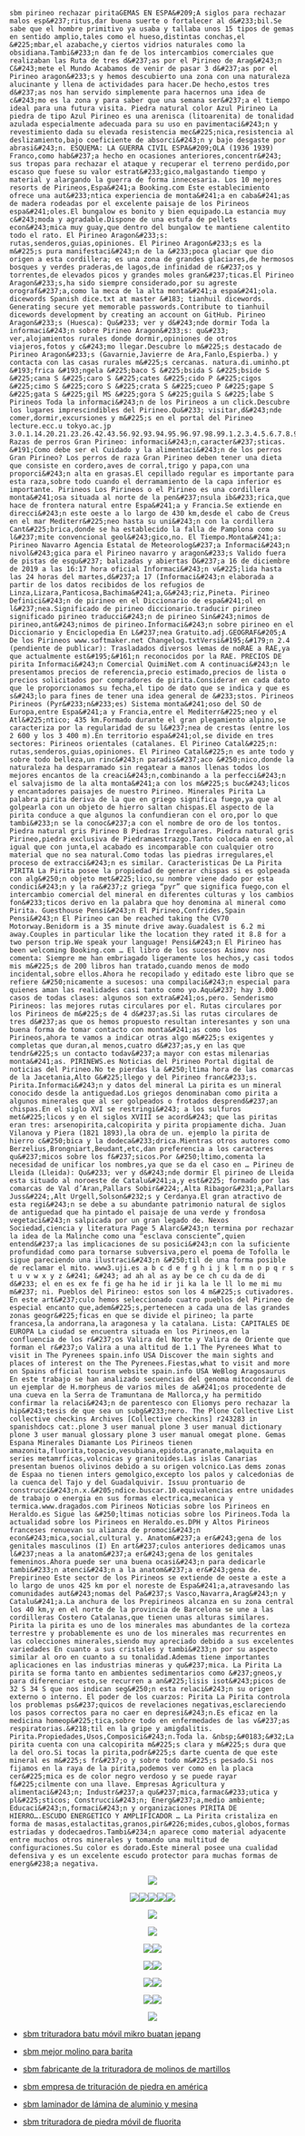 
```
sbm pirineo rechazar piritaGEMAS EN ESPA&#209;A siglos para rechazar malos esp&#237;ritus,dar buena suerte o fortalecer al d&#233;bil.Se sabe que el hombre primitivo ya usaba y tallaba unos 15 tipos de gemas en sentido amplio,tales como el hueso,distintas conchas,el &#225;mbar,el azabache,y ciertos vidrios naturales como la obsidiana.Tambi&#233;n dan fe de los intercambios comerciales que realizaban las Ruta de tres d&#237;as por el Pirineo de Arag&#243;n C&#243;mete el Mundo Acabamos de venir de pasar 3 d&#237;as por el Pirineo aragon&#233;s y hemos descubierto una zona con una naturaleza alucinante y llena de actividades para hacer.De hecho,estos tres d&#237;as nos han servido simplemente para hacernos una idea de c&#243;mo es la zona y para saber que una semana ser&#237;a el tiempo ideal para una futura visita. Piedra natural color Azul Pirineo La piedra de tipo Azul Pirineo es una arenisca (litoarenita) de tonalidad azulada especialmente adecuada para su uso en pavimentaci&#243;n y revestimiento dada su elevada resistencia mec&#225;nica,resistencia al deslizamiento,bajo coeficiente de absorci&#243;n y bajo desgaste por abrasi&#243;n. ESQUEMA: LA GUERRA CIVIL ESPA&#209;OLA (1936 1939) Franco,como hab&#237;a hecho en ocasiones anteriores,concentr&#243; sus tropas para rechazar el ataque y recuperar el terreno perdido,por escaso que fuese su valor estrat&#233;gico,malgastando tiempo y material y alargando la guerra de forma innecesaria. Los 10 mejores resorts de Pirineos,Espa&#241;a Booking.com Este establecimiento ofrece una aut&#233;ntica experiencia de monta&#241;a en caba&#241;as de madera rodeadas por el excelente paisaje de los Pirineos espa&#241;oles.El bungalow es bonito y bien equipado.La estancia muy c&#243;moda y agradable.Dispone de una estufa de pellets econ&#243;mica muy guay,que dentro del bungalow te mantiene calentito todo el rato. El Pirineo Aragon&#233;s: rutas,senderos,guias,opiniones. El Pirineo Aragon&#233;s es la m&#225;s pura manifestaci&#243;n de la &#233;poca glaciar que dio origen a esta cordillera; es una zona de grandes glaciares,de hermosos bosques y verdes praderas,de lagos,de infinidad de r&#237;os y torrentes,de elevados picos y grandes moles gran&#237;ticas.El Pirineo Aragon&#233;s,ha sido siempre considerado,por su agreste orograf&#237;a,como la meca de la alta monta&#241;a espa&#241;ola. dicewords Spanish dice.txt at master &#183; tianhuil dicewords. Generating secure yet memorable passwords.Contribute to tianhuil dicewords development by creating an account on GitHub. Pirineo Aragon&#233;s (Huesca): Qu&#233; ver y d&#243;nde dormir Toda la informaci&#243;n sobre Pirineo Aragon&#233;s: qu&#233; ver,alojamientos rurales donde dormir,opiniones de otros viajeros,fotos y c&#243;mo llegar.Descubre lo m&#225;s destacado de Pirineo Aragon&#233;s (Gavarnie,Javierre de Ara,Fanlo,Espierba.) y contacta con las casas rurales m&#225;s cercanas. natura.di.uminho.pt &#193;frica &#193;ngela &#225;baco S &#225;bsida S &#225;bside S &#225;cana S &#225;caro S &#225;cates &#225;cido P &#225;cigos &#225;cimo S &#225;coro S &#225;crata S &#225;cueo P &#225;gape S &#225;gata S &#225;gil MS &#225;gora S &#225;guila S &#225;labe S Pirineos Toda la informaci&#243;n de los Pirineos a un click.Descubre los lugares imprescindibles del Pirineo.Qu&#233; visitar,d&#243;nde comer,dormir,excursiones y m&#225;s en el portal del Pirineo lecture.ecc.u tokyo.ac.jp 3.0.1.14.20.21.23.26.42.43.56.92.93.94.95.96.97.98.99.1.2.3.4.5.6.7.8.9.10.11.12.13.14.15.16.17.18.19.20.21.22.23.24.25.26. Razas de perros Gran Pirineo: informaci&#243;n,caracter&#237;sticas. &#191;Como debe ser el Cuidado y la alimentaci&#243;n de los perros Gran Pirineo? Los perros de raza Gran Pirineo deben tener una dieta que consiste en cordero,aves de corral,trigo y papa,con una proporci&#243;n alta en grasas.El cepillado regular es importante para esta raza,sobre todo cuando el derramamiento de la capa inferior es importante. Pirineos Los Pirineos o el Pirineo es una cordillera monta&#241;osa situada al norte de la pen&#237;nsula ib&#233;rica,que hace de frontera natural entre Espa&#241;a y Francia.Se extiende en direcci&#243;n este oeste a lo largo de 430 km,desde el cabo de Creus en el mar Mediterr&#225;neo hasta su uni&#243;n con la cordillera Cant&#225;brica,donde se ha establecido la falla de Pamplona como su l&#237;mite convencional geol&#243;gico,no. El Tiempo.Monta&#241;a: Pirineo Navarro Agencia Estatal de Meteorolog&#237;a Informaci&#243;n nivol&#243;gica para el Pirineo navarro y aragon&#233;s Valido fuera de pistas de esqu&#237; balizadas y abiertas D&#237;a 16 de diciembre de 2019 a las 16:17 hora oficial Informaci&#243;n v&#225;lida hasta las 24 horas del martes,d&#237;a 17 (Informaci&#243;n elaborada a partir de los datos recibidos de los refugios de Linza,Lizara,Panticosa,Bachima&#241;a,G&#243;riz,Pineta. Pirineo Definici&#243;n de pirineo en el Diccionario de espa&#241;ol en l&#237;nea.Significado de pirineo diccionario.traducir pirineo significado pirineo traducci&#243;n de pirineo Sin&#243;nimos de pirineo,ant&#243;nimos de pirineo.Informaci&#243;n sobre pirineo en el Diccionario y Enciclopedia En L&#237;nea Gratuito.adj.GEOGRAF&#205;A De los Pirineos www.softmaker.net Changelog.txtVersi&#195;&#179;n 2.4 (pendiente de publicar): Trasladados diversos lemas de noRAE a RAE,ya que actualmente est&#195;&#161;n reconocidos por la RAE. PRECIOS DE pirita Informaci&#243;n Comercial QuimiNet.com A continuaci&#243;n le presentamos precios de referencia,precio estimado,precios de lista o precios solicitados por compradores de pirita.Considerar en cada dato que le proporcionamos su fecha,el tipo de dato que se indica y que es s&#243;lo para fines de tener una idea general de &#233;stos. Pirineos Pirineos (Pyr&#233;n&#233;es) Sistema monta&#241;oso del SO de Europa,entre Espa&#241;a y Francia,entre el Mediterr&#225;neo y el Atl&#225;ntico; 435 km.Formado durante el gran plegamiento alpino,se caracteriza por la regularidad de su l&#237;nea de crestas (entre los 2 600 y los 3 400 m).En territorio espa&#241;ol,se divide en tres sectores: Pirineos orientales (catalanes. El Pirineo Catal&#225;n: rutas,senderos,guias,opiniones. El Pirineo Catal&#225;n es ante todo y sobre todo belleza,un rinc&#243;n paradis&#237;aco &#250;nico,donde la naturaleza ha desparramado sin regatear a manos llenas todos los mejores encantos de la creaci&#243;n,combinando a la perfecci&#243;n el salvajismo de la alta monta&#241;a con los m&#225;s buc&#243;licos y encantadores paisajes de nuestro Pirineo. Minerales Pirita La palabra pirita deriva de la que en griego significa fuego,ya que al golpearla con un objeto de hierro saltan chispas.El aspecto de la pirita conduce a que algunos la confundieran con el oro,por lo que tambi&#233;n se la conoc&#237;a con el nombre de oro de los tontos. Piedra natural gris Pirineo B Piedras Irregulares. Piedra natural gris Pirineo,piedra exclusiva de Piedramaestrazgo.Tanto colocada en seco,al igual que con junta,el acabado es incomparable con cualquier otro material que no sea natural.Como todas las piedras irregulares,el proceso de extracci&#243;n es similar. Caracteristicas De La Pirita PIRITA La Pirita posee la propiedad de generar chispas si es golpeada con alg&#250;n objeto met&#225;lico,su nombre viene dado por esta condici&#243;n y la ra&#237;z griega “pyr” que significa fuego,con el intercambio comercial del mineral en diferentes culturas y los cambios fon&#233;ticos derivo en la palabra que hoy denomina al mineral como Pirita. Guesthouse Pensi&#243;n El Pirineo,Confrides,Spain Pensi&#243;n El Pirineo can be reached taking the CV70 Motorway.Benidorm is a 35 minute drive away.Guadalest is 6.2 mi away.Couples in particular like the location they rated it 8.8 for a two person trip.We speak your language! Pensi&#243;n El Pirineo has been welcoming Booking.com … El libro de los sucesos Asimov nos comenta: Siempre me han embriagado ligeramente los hechos,y casi todos mis m&#225;s de 200 libros han tratado,cuando menos de modo incidental,sobre ellos.Ahora he recopilado y editado este libro que se refiere &#250;nicamente a sucesos: una compilaci&#243;n especial para quienes aman las realidades casi tanto como yo.Aqu&#237; hay 3.000 casos de todas clases: algunos son extra&#241;os,pero. Senderismo Pirineos: las mejores rutas circulares por el. Rutas circulares por los Pirineos de m&#225;s de 4 d&#237;as.Si las rutas circulares de tres d&#237;as que os hemos propuesto resultan interesantes y son una buena forma de tomar contacto con monta&#241;as como los Pirineos,ahora te vamos a indicar otras algo m&#225;s exigentes y completas que duran,al menos,cuatro d&#237;as,y en las que tendr&#225;s un contacto todav&#237;a mayor con estas milenarias monta&#241;as. PIRINEWS.es Noticias del Pirineo Portal digital de noticias del Pirineo.No te pierdas la &#250;ltima hora de las comarcas de la Jacetania,Alto G&#225;llego y del Pirineo franc&#233;s. Pirita.Informaci&#243;n y datos del mineral La pirita es un mineral conocido desde la antiguedad.Los griegos denominaban como pirita a algunos minerales que al ser golpeados o frotados desprend&#237;an chispas.En el siglo XVI se restringi&#243; a los sulfuros met&#225;licos y en el siglos XVIII se acord&#243; que las piritas eran tres: arsenopirita,calcopirita y pirita propiamente dicha. Juan Vilanova y Piera (1821 1893),la obra de un. ejemplo la pirita de hierro c&#250;bica y la dodeca&#233;drica.Mientras otros autores como Berzelius,Brongniart,Beudant,etc,dan preferencia a los caracteres qu&#237;micos sobre los f&#237;sicos.Por &#250;ltimo,comenta la necesidad de unificar los nombres,ya que se da el caso en … Pirineu de Lleida (Lleida): Qu&#233; ver y d&#243;nde dormir El pirineo de Lleida esta situado al noroeste de Catalu&#241;a,y est&#225; formado por las comarcas de Val d’Aran,Pallars Sobir&#224;,Alta Ribagor&#231;a,Pallars Juss&#224;,Alt Urgell,Solson&#232;s y Cerdanya.El gran atractivo de esta regi&#243;n se debe a su abundante patrimonio natural de siglos de antiguedad que ha pintado el paisaje de una verde y frondosa vegetaci&#243;n salpicada por un gran legado de. Nexos Sociedad,ciencia y literatura Page 5 Alarc&#243;n termina por rechazar la idea de la Malinche como una “esclava consciente”,quien entend&#237;a las implicaciones de su posici&#243;n con la suficiente profundidad como para tornarse subversiva,pero el poema de Tofolla le sigue pareciendo una ilustraci&#243;n &#250;til de una forma posible de reclamar el mito. www3.uji.es a b c d e f g h i j k l m n o p q r s t u v w x y z &#241; &#243; ad ah al as ay be ce ch cu da de di d&#233; el en es ex fe fi ge ha he id ir ji ka la le ll lo me mi mu m&#237; ni. Pueblos del Pirineo: estos son los 4 m&#225;s cutivadores. En este art&#237;culo hemos seleccionado cuatro pueblos del Pirineo de especial encanto que,adem&#225;s,pertenecen a cada una de las grandes zonas geogr&#225;ficas en que se divide el pirineo; la parte francesa,la andorrana,la aragonesa y la catalana. Lista: CAPITALES DE EUROPA La ciudad se encuentra situada en los Pirineos,en la confluencia de los r&#237;os Valira del Norte y Valira de Oriente que forman el r&#237;o Valira a una altitud de 1.1 The Pyrenees What to visit in The Pyrenees spain.info USA Discover the main sights and places of interest on the The Pyrenees.Fiestas,what to visit and more on Spains official tourism website spain.info USA WeBlog Aragosaurus En este trabajo se han analizado secuencias del genoma mitocondrial de un ejemplar de H.morpheus de varios miles de a&#241;os procedente de una cueva en la Serra de Tramuntana de Mallorca,y ha permitido confirmar la relaci&#243;n de parentesco con Eliomys pero rechazar la hip&#243;tesis de que sea un subg&#233;nero. The Plone Collective List collective checkins Archives [Collective checkins] r243283 in spanishdocs cat:.plone 3 user manual plone 3 user manual dictionary plone 3 user manual glossary plone 3 user manual omegat plone. Gemas Espana Minerales Diamante Los Pirineos tienen amazonita,fluorita,topacio,vesubiana,epidota,granate,malaquita en series metamrficas,volcnicas y granitoides.Las islas Canarias presentan buenos olivinos debido a su origen volcnico.Las dems zonas de Espaa no tienen inters gemolgico,excepto los palos y calcedonias de la cuenca del Tajo y del Guadalquivir. Issuu prontuario de construcci&#243;n.x.&#205;ndice.buscar.10.equivalencias entre unidades de trabajo o energia en sus formas electrica,mecanica y termica.www.dragados.com Pirineos Noticias sobre los Pirineos en Heraldo.es Sigue las &#250;ltimas noticias sobre los Pirineos.Toda la actualidad sobre los Pirineos en Heraldo.es.DPH y Altos Pirineos franceses renuevan su alianza de promoci&#243;n econ&#243;mica,social,cultural y. Anatom&#237;a er&#243;gena de los genitales masculinos (I) En art&#237;culos anteriores dedicamos unas l&#237;neas a la anatom&#237;a er&#243;gena de los genitales femeninos.Ahora puede ser una buena ocasi&#243;n para dedicarle tambi&#233;n atenci&#243;n a la anatom&#237;a er&#243;gena de. Prepirineo Este sector de los Pirineos se extiende de oeste a este a lo largo de unos 425 km por el noreste de Espa&#241;a,atravesando las comunidades aut&#243;nomas del Pa&#237;s Vasco,Navarra,Arag&#243;n y Catalu&#241;a.La anchura de los Prepirineos alcanza en su zona central los 40 km,y en el norte de la provincia de Barcelona se une a las cordilleras Costero Catalanas,que tienen unas alturas similares. Pirita la pirita es uno de los minerales mas abundantes de la corteza terrestre y probablemente es uno de los minerales mas recurrentes en las colecciones minerales,siendo muy apreciado debido a sus excelentes variedades En cuanto a sus cristales y tambi&#233;n por su aspecto similar al oro en cuanto a su tonalidad.Ademas tiene importantes aplicaciones en las industrias mineras y qu&#237;mica. La Pirita La pirita se forma tanto en ambientes sedimentarios como &#237;gneos,y para diferenciar esto,se recurren a an&#225;lisis isot&#243;picos de 32 S 34 S que nos indican seg&#250;n esta relaci&#243;n su origen externo o interno. El poder de los cuarzos: Pirita La Pirita controla los problemas ps&#237;quicos de revelaciones negativas,esclareciendo los pasos correctos para no caer en depresi&#243;n.Es eficaz en la medicina homeop&#225;tica,sobre todo en enfermedades de las v&#237;as respiratorias.&#218;til en la gripe y amigdalitis. Pirita.Propiedades,Usos,Composici&#243;n.Toda la. &nbsp;&#0183;&#32;La pirita cuenta con una calcopirita m&#225;s clara y m&#225;s dura que la del oro.Si tocas la pirita,podr&#225;s darte cuenta de que este mineral es m&#225;s fr&#237;o y sobre todo m&#225;s pesado.Si nos fijamos en la raya de la pirita,podemos ver como en la placa cer&#225;mica es de color negro verdoso y se puede rayar f&#225;cilmente con una llave. Empresas Agricultura y alimentaci&#243;n; Industr&#237;a qu&#237;mica,farmac&#233;utica y pl&#225;sticos; Construcci&#243;n; Energ&#237;a,medio ambiente; Educaci&#243;n,formaci&#243;n y organizaciones PIRITA DE HIERRO….ESCUDO ENERGETICO Y AMPLIFICADOR … La Pirita cristaliza en forma de masas,estalactitas,granos,pir&#226;mides,cubos,globos,formas estriadas y dodecaedros.Tambi&#234;n aparece como material adyacente entre muchos otros minerales y tomando una multitud de configuraciones.Su color es dorado.Este mineral posee una cualidad defensiva y es un excelente escudo protector para muchas formas de energ&#238;a negativa. 
```

<div align="center">

<a href="https://es-crusher.shibang-china.com/github&k=sbm+pirineo+rechazar+pirita"><img src="https://static.shibang-china.com/es/crusher/logo.jpg"></a>

<a href="https://es-crusher.shibang-china.com/github&k=sbm+pirineo+rechazar+pirita"><img src="https://static.shibang-china.com/es/crusher/index.jpg"></a><a href="https://es-crusher.shibang-china.com/material.htmlgithub&k=sbm+pirineo+rechazar+pirita"><img src="https://static.shibang-china.com/es/crusher/material.jpg"></a><a href="https://es-crusher.shibang-china.com/application.htmlgithub&k=sbm+pirineo+rechazar+pirita"><img src="https://static.shibang-china.com/es/crusher/application.jpg"></a><a href="https://es-crusher.shibang-china.com/aboutus.htmlgithub&k=sbm+pirineo+rechazar+pirita"><img src="https://static.shibang-china.com/es/crusher/aboutus.jpg"></a><a href="https://es-crusher.shibang-china.com/contact.htmlgithub&k=sbm+pirineo+rechazar+pirita"><img src="https://static.shibang-china.com/es/crusher/contact.jpg"></a>

<a href="https://es-crusher.shibang-china.com/github&k=sbm+pirineo+rechazar+pirita"><img src="https://static.shibang-china.com/es/crusher/banner.jpg"></a>

<a href="https://swt.shibang-china.com/github&k=sbm+pirineo+rechazar+pirita"><img src="https://static.shibang-china.com/es/crusher/text.jpg"></a>

<a href="https://swt.shibang-china.com/github&k=sbm+pirineo+rechazar+pirita"><img src="https://static.shibang-china.com/es/crusher/chat.jpg"></a><a href="https://es-crusher.shibang-china.com/contact.htmlgithub&k=sbm+pirineo+rechazar+pirita"><img src="https://static.shibang-china.com/es/crusher/message.jpg"></a>

<a href="https://es-crusher.shibang-china.com/products/pe.htmlgithub&k=sbm+pirineo+rechazar+pirita"><img src="https://static.shibang-china.com/es/crusher/pe.jpg"></a><a href="https://es-crusher.shibang-china.com/products/pf.htmlgithub&k=sbm+pirineo+rechazar+pirita"><img src="https://static.shibang-china.com/es/crusher/pf.jpg"></a>

<a href="https://es-crusher.shibang-china.com/products/hpt.htmlgithub&k=sbm+pirineo+rechazar+pirita"><img src="https://static.shibang-china.com/es/crusher/hpt.jpg"></a><a href="https://es-crusher.shibang-china.com/products/vsi.htmlgithub&k=sbm+pirineo+rechazar+pirita"><img src="https://static.shibang-china.com/es/crusher/vsi.jpg"></a>

<a href="https://es-crusher.shibang-china.com/products/klv.htmlgithub&k=sbm+pirineo+rechazar+pirita"><img src="https://static.shibang-china.com/es/crusher/klv.jpg"></a><a href="https://es-crusher.shibang-china.com/products/portable.htmlgithub&k=sbm+pirineo+rechazar+pirita"><img src="https://static.shibang-china.com/es/crusher/portable.jpg"></a>

<a href="https://swt.shibang-china.com/github&k=sbm+pirineo+rechazar+pirita"><img src="https://static.shibang-china.com/es/crusher/case.jpg"></a>

</div>


* [sbm trituradora batu móvil mikro buatan jepang](sbm%20trituradora%20batu%20m%C3%B3vil%20mikro%20buatan%20jepang.md)

* [sbm mejor molino para barita](sbm%20mejor%20molino%20para%20barita.md)

* [sbm fabricante de la trituradora de molinos de martillos](sbm%20fabricante%20de%20la%20trituradora%20de%20molinos%20de%20martillos.md)

* [sbm empresa de trituración de piedra en américa](sbm%20empresa%20de%20trituraci%C3%B3n%20de%20piedra%20en%20am%C3%A9rica.md)

* [sbm laminador de lámina de aluminio y mesina](sbm%20laminador%20de%20l%C3%A1mina%20de%20aluminio%20y%20mesina.md)

* [sbm trituradora de piedra móvil de fluorita](sbm%20trituradora%20de%20piedra%20m%C3%B3vil%20de%20fluorita.md)